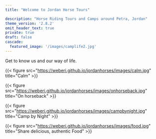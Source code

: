 ```yaml
---
title: "Welcome to Jordan Horse Tours"

description: "Horse Riding Tours and Camps around Petra, Jordan"
theme_version: '2.8.2'
omit_header_text: true
private: true
draft: false
cascade:
  featured_image: '/images/camplife2.jpg'
---
```




Get to know us and our way of life.


{{< figure src="https://weberi.github.io/jordanhorses/images/calm.jpg" title="Calm" >}}

{{< figure src="https://weberi.github.io/jordanhorses/images/onhorseback.jpg" title="On horseback" >}}

{{< figure src="https://weberi.github.io/jordanhorses/images/campbynight.jpg" title="Camp by Night" >}}

{{< figure src="https://weberi.github.io/jordanhorses/images/food.jpg" title="Share delicious, authentic Food" >}}
